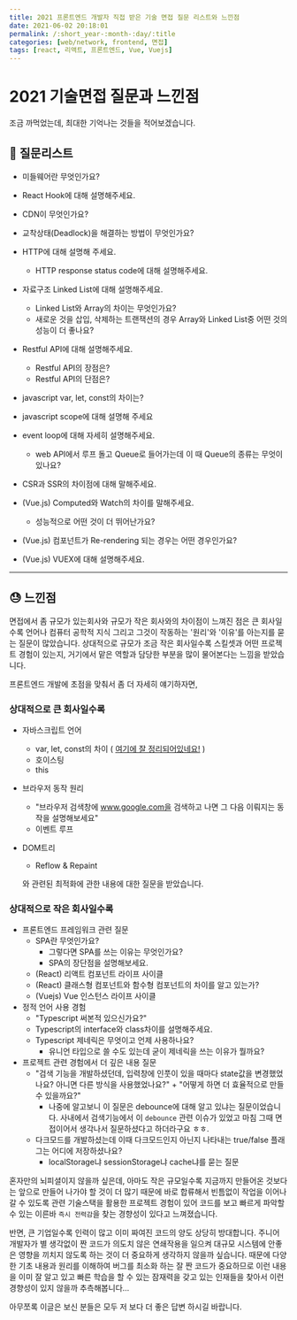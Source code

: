 ```yaml
---
title: 2021 프론트엔드 개발자 직접 받은 기술 면접 질문 리스트와 느낀점
date: 2021-06-02 20:18:01
permalink: /:short_year-:month-:day/:title
categories: [web/network, frontend, 면접]
tags: [react, 리액트, 프론트엔드, Vue, Vuejs]
---
```


# 2021 기술면접 질문과 느낀점

조금 까먹었는데, 최대한 기억나는 것들을 적어보겠습니다.



## :book: 질문리스트

- 미들웨어란 무엇인가요?
- React Hook에 대해 설명해주세요.
- CDN이 무엇인가요?
- 교착상태(Deadlock)을 해결하는 방법이 무엇인가요?

- HTTP에 대해 설명해 주세요.
  - HTTP response status code에 대해 설명해주세요.
- 자료구조 Linked List에 대해 설명해주세요.
  - Linked List와 Array의 차이는 무엇인가요?
  - 새로운 것을 삽입, 삭제하는 트랜잭션의 경우 Array와 Linked List중 어떤 것의 성능이 더 좋나요?
- Restful API에 대해 설명해주세요.
  - Restful API의 장점은?
  - Restful API의 단점은?
- javascript var, let, const의 차이는?
- javascript scope에 대해 설명해 주세요
- event loop에 대해 자세히 설명해주세요.
  - web API에서 루프 돌고 Queue로 들어가는데 이 때 Queue의 종류는 무엇이 있나요?
- CSR과 SSR의 차이점에 대해 말해주세요.
- (Vue.js) Computed와 Watch의 차이를 말해주세요.
  - 성능적으로 어떤 것이 더 뛰어난가요?
- (Vue.js) 컴포넌트가 Re-rendering 되는 경우는 어떤 경우인가요?
- (Vue.js) VUEX에 대해 설명해주세요.

---



## :sweat: 느낀점

면접에서 좀 규모가 있는회사와 규모가 작은 회사와의 차이점이 느껴진 점은 큰 회사일수록 언어나 컴퓨터 공학적 지식 그리고 그것이 작동하는 '원리'와 '이유'를 아는지를 묻는 질문이 많았습니다. 상대적으로 규모가 조금 작은 회사일수록 스킬셋과 어떤 프로젝트 경험이 있는지, 거기에서 맡은 역할과 담당한 부분을 많이 물어본다는 느낌을 받았습니다.



프론트엔드 개발에 초점을 맞춰서 좀 더 자세히 얘기하자면, 

### 상대적으로 큰 회사일수록 

- 자바스크립트 언어

  - var, let, const의 차이 ( [여기에 잘 정리되어있네요!](https://likelionsungguk.github.io/21-08-09/%EC%9E%90%EB%B0%94%EC%8A%A4%ED%81%AC%EB%A6%BD%ED%8A%B8-var-let-const-%EC%A7%84%EC%A7%9C-%EC%B0%A8%EC%9D%B4%EC%A0%90-%EA%B5%AC%EB%B3%84%ED%95%98%EA%B8%B0) )
  - 호이스팅
  - this

- 브라우저 동작 원리

  - "브라우저 검색창에 www.google.com을 검색하고 나면 그 다음 이뤄지는 동작을 설명해보세요"
  - 이벤트 루프

- DOM트리

  - Reflow & Repaint

  와 관련된 최적화에 관한 내용에 대한 질문을 받았습니다.



### 상대적으로 작은 회사일수록

- 프론트엔드 프레임워크 관련 질문
  - SPA란 무엇인가요?
    - 그렇다면 SPA를 쓰는 이유는 무엇인가요?
    - SPA의 장단점을 설명해보세요.
  - (React) 리액트 컴포넌트 라이프 사이클
  - (React) 클래스형 컴포넌트와 함수형 컴포넌트의 차이를 알고 있는가?
  - (Vuejs) Vue 인스턴스 라이프 사이클
- 정적 언어 사용 경험 
  - "Typescript 써본적 있으신가요?"
  - Typescript의 interface와 class차이를 설명해주세요.
  - Typescript 제네릭은 무엇이고 언제 사용하나요?
    - 유니언 타입으로 쓸 수도 있는데 굳이 제네릭을 쓰는 이유가 뭘까요?
- 프로젝트 관련 경험에서 더 깊은 내용 질문
  - "검색 기능을 개발하셨던데, 입력창에 인풋이 있을 때마다 state값을 변경했었나요? 아니면 다른 방식을 사용했었나요?" + "어떻게 하면 더 효율적으로 만들 수 있을까요?"
    - 나중에 알고보니 이 질문은 debounce에 대해 알고 있냐는 질문이었습니다. 사내에서 검색기능에서 이 `debounce` 관련 이슈가 있었고 마침 그때 면접이어서 생각나서 질문하셨다고 하더라구요 ㅎㅎ.
  - 다크모드를 개발하셨는데 이때 다크모드인지 아닌지 나타내는 true/false 플래그는 어디에 저장하셨나요? 
    - localStorage냐 sessionStorage냐 cache냐를 묻는 질문



혼자만의 뇌피셜이지 않을까 싶은데, 아마도 작은 규모일수록 지금까지 만들어온 것보다는 앞으로 만들어 나가야 할 것이 더 많기 때문에 바로 합류해서 빈틈없이 작업을 이어나갈 수 있도록 관련 기술스택을 활용한 프로젝트 경험이 있어 코드를 보고 빠르게 파악할 수 있는 이른바 `즉시 전력감`을 찾는 경향성이 있다고 느껴졌습니다.

반면, 큰 기업일수록 인력이 많고 이미 짜여진 코드의 양도 상당히 방대합니다. 주니어 개발자가 별 생각없이 짠 코드가 의도치 않은 연쇄작용을 일으켜 대규모 시스템에 안좋은 영향을 끼치지 않도록 하는 것이 더 중요하게 생각하지 않을까 싶습니다. 때문에 다양한 기초 내용과 원리를 이해하여 버그를 최소화 하는 잘 짠 코드가 중요하므로 이런 내용을 이미 잘 알고 있고 빠른 학습을 할 수 있는 잠재력을 갖고 있는 인재들을 찾아서 이런 경향성이 있지 않을까 추측해봅니다...



아무쪼록 이글은 보신 분들은 모두 저 보다 더 좋은 답변 하시길 바랍니다.